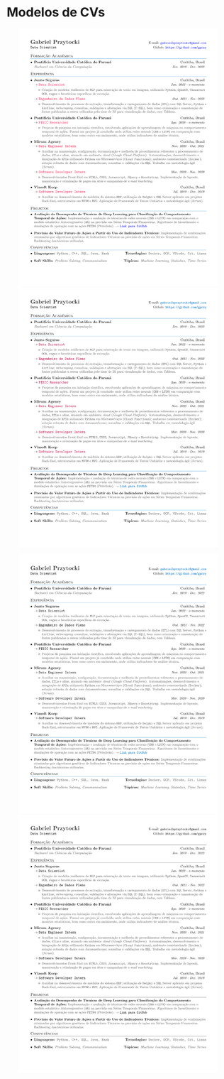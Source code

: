 # Modelos de CVs

<p align="center" float="left">
  <img src="assets/cv_blue_and_pink.png" width="450" />
  <img src="assets/cv_blue_and_purple.png" width="450" />
</p>
<p align="center" float="left">
  <img src="assets/cv_black_and_blue.png" width="450" />
  <img src="assets/cv_black.png" width="450" />
</p>
